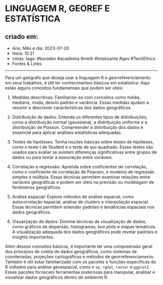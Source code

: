 # LINGUAGEM R, GEOREF E ESTATÍSTICA

## criado em: 
-  Ano, Mês e dia: 2023-07-20
- Hora: 15:21
- notas: 
tags: #boradev #academia #meth #totalizante #geo #TechEthics 
- Fontes & Links: 
---

Para um geógrafo que deseja usar a linguagem R e georreferenciamento em seus trabalhos, é útil ter conhecimentos básicos em estatística. Aqui estão alguns conceitos fundamentais que podem ser úteis:

1. Medidas descritivas: Familiarize-se com conceitos como média, mediana, moda, desvio padrão e variância. Essas medidas ajudam a resumir e descrever características dos dados geográficos.

2. Distribuição de dados: Entenda os diferentes tipos de distribuições, como a distribuição normal (gaussiana), a distribuição uniforme e a distribuição de Poisson. Compreender a distribuição dos dados é essencial para aplicar análises estatísticas adequadas.

3. Testes de hipóteses: Tenha noções básicas sobre testes de hipóteses, como o teste t de Student e o teste de qui-quadrado. Esses testes são usados para avaliar se existem diferenças significativas entre grupos de dados ou para testar a associação entre variáveis.

4. Correlação e regressão: Aprenda sobre coeficientes de correlação, como o coeficiente de correlação de Pearson, e modelos de regressão simples e múltipla. Essas técnicas permitem examinar relações entre variáveis geográficas e podem ser úteis na previsão ou modelagem de fenômenos geográficos.

5. Análise espacial: Explore métodos de análise espacial, como autocorrelação espacial, análise de clusters e interpolação espacial. Essas técnicas permitem entender padrões e tendências espaciais nos dados geográficos.

6. Visualização de dados: Domine técnicas de visualização de dados, como gráficos de dispersão, histogramas, box plots e mapas temáticos. A visualização adequada dos dados geográficos pode revelar padrões e insights importantes.

Além desses conceitos básicos, é importante ter uma compreensão geral dos princípios de coleta de dados geográficos, como sistemas de coordenadas, projeções cartográficas e métodos de georreferenciamento. Também é útil estar familiarizado com os pacotes e funções específicas do R voltados para análise geoespacial, como o `sp`, `rgdal`, `raster` e `ggplot2`. Esses pacotes fornecem ferramentas poderosas para manipular, analisar e visualizar dados geográficos dentro do ambiente R.